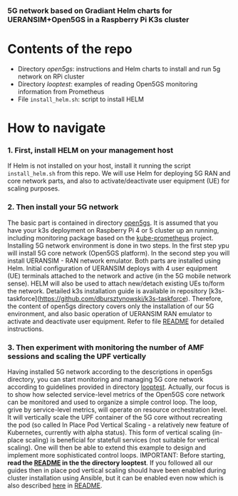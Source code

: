 ### 5G network based on Gradiant Helm charts for UERANSIM+Open5GS in a Raspberry Pi K3s cluster

# Contents of the repo

- Directory _open5gs_: instructions and Helm charts to install and run 5g network on RPi cluster
- Directory _looptest_: examples of reading Open5GS monitoring information from Prometheus
- File `install_helm.sh`: script to install HELM

# How to navigate

### 1. First, install HELM on your management host

If Helm is not installed on your host, install it running the script ```install_helm.sh``` from this repo. We will use Helm for deploying 5G RAN and core network parts, and also to activate/deactivate user equipment (UE) for scaling purposes.

### 2. Then install your 5G network

The basic part is contained in directory [open5gs](./open5gs). It is assumed that you have your k3s deployment on Raspberry Pi 4 or 5 cluster up an running, including monitoring package based on the [kube-prometheus](https://github.com/prometheus-operator/kube-prometheus) project. Installing 5G network environment is done in two steps. In the first step ypu will install 5G core network (Open5GS platform). In the second step you will install UERANSIM - RAN network emulator. Both parts are installed using Helm. Initial configuration of UERANSIM deploys with 4 user equipment (UE) terminals attached to the network and active (in the 5G mobile network sense). HELM will also be used to attach new/detach existing UEs to/form the network. Detailed k3s installation guide is available in repository [k3s-taskforce\](https://github.com/dbursztynowski/k3s-taskforce). Therefore, the content of open5gs directory covers only the installation of our 5G environment, and also basic operation of UERANSIM RAN emulator to activate and deactivate user equipment. Refer to file [README](...) for detailed instructions. 

### 3. Then experiment with monitoring the number of AMF sessions and scaling the UPF vertically

Having installed 5G network according to the descriptions in open5gs directory, you can start monitoring and managing 5G core network according to guidelines provided in directory [looptest](./looptest). Actually, our focus is to show how selected service-level metrics of the Open5GS core network can be monitored and used to organize a simple control loop. The loop, grive by service-level metrics, will operate on resource orchestration level. It will vertically scale the UPF container of the 5G core without recreating the pod (so called In Place Pod Vertical Scaling - a relatively new feature of Kubernetes, currently with alpha status). This form of vertical scaling (in-place scaling) is beneficial for statefull services (not suitable for vertical scaling). One will then be able to extend this example to design and implement more sophisticated control loops. IMPORTANT: Before starting, **read the [README](./looptest/README.md) in the the directory looptest**. If you followed all our guides then in place pod vertical scaling should have been enabled during cluster installation using Ansible, but it can be enabled even now which is also described [here](./looptest/README.md#enable-on-a-running-k3s-cluster) in [README](./looptest/README.md).

